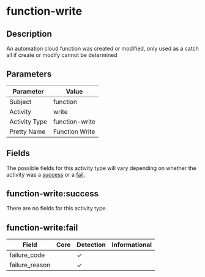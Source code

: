 function-write
==============

Description
-----------
An automation cloud function was created or modified, only used as a catch all if create or modify cannot be determined

Parameters
----------
| Parameter     | Value          |
| ------------- | -------------- |
| Subject       | function       |
| Activity      | write          |
| Activity Type | function-write |
| Pretty Name   | Function Write |


Fields
------

The possible fields for this activity type will vary depending on whether the activity was a [success](#function-writesuccess) or a [fail](#function-writefail).


function-write:success
----------------------

There are no fields for this activity type.


function-write:fail
-------------------

| Field          | Core | Detection | Informational |
| -------------- | ---- | --------- | ------------- |
| failure_code   |      | &#10003;  |               |
| failure_reason |      | &#10003;  |               |